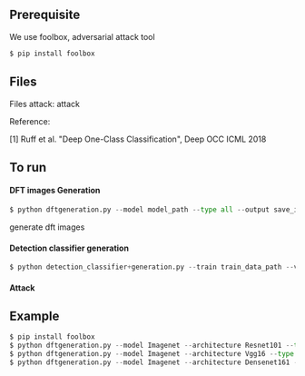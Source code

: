 ## Prerequisite
We use foolbox, adversarial attack tool

```python
$ pip install foolbox
```
## Files
Files
attack: attack

Reference:

[1] Ruff et al. "Deep One-Class Classification", Deep OCC ICML 2018

## To run 

#### DFT images Generation
```python
$ python dftgeneration.py --model model_path --type all --output save_image_directory
```

generate dft images


#### Detection classifier generation
```python
$ python detection_classifier+generation.py --train train_data_path --val validataion_data_path --saveautoencoder save_autoencoder_directory --output save_classifier_directory
```



#### Attack

## Example
```python
$ pip install foolbox
$ python dftgeneration.py --model Imagenet --architecture Resnet101 --type all --output output_directory1
$ python dftgeneration.py --model Imagenet --architecture Vgg16 --type all --output output_directory2
$ python dftgeneration.py --model Imagenet --architecture Densenet161 --type all --output output_directory3
```

